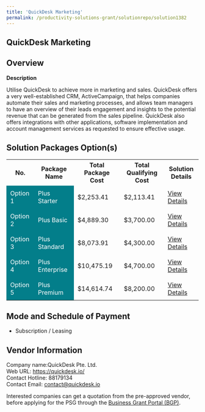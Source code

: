 ```yaml
---
title: 'QuickDesk Marketing'
permalink: /productivity-solutions-grant/solutionrepo/solution1382
---
```


## QuickDesk Marketing

## Overview

**Description**

Utilise QuickDesk to achieve more in marketing and sales. QuickDesk offers a very well-established CRM, ActiveCampaign, that helps companies automate their sales and marketing processes, and allows team managers to have an overview of their leads engagement and insights to the potential revenue that can be generated from the sales pipeline. QuickDesk also offers integrations with other applications, software implementation and account management services as requested to ensure effective usage.

## Solution Packages Option(s)

<table>
<tr>
<th><b>No.</b></th>
<th><b>Package Name</b></th>
<th><b>Total Package Cost</b></th>
<th><b>Total Qualifying Cost</b></th>
<th><b>Solution Details</b></th>
</tr>
<tr>
<td style='padding: 10px; background-color: #037E8A; color: #FFFFFF;'>Option 1</td>
<td style='padding: 10px; background-color: #037E8A; color: #FFFFFF;'>Plus Starter</td>
<td style='padding: 10px;'>$2,253.41</td>
<td style='padding: 10px;'>$2,113.41</td>
<td style='padding: 10px;'><a href='/images/psg/QuickDesk_QuickDeskMarkerting_01122023_Desensitised_Annex3_Part1.pdf' target='_blank'>View Details</a></td>
</tr>
<tr>
<td style='padding: 10px; background-color: #037E8A; color: #FFFFFF;'>Option 2</td>
<td style='padding: 10px; background-color: #037E8A; color: #FFFFFF;'>Plus Basic</td>
<td style='padding: 10px;'>$4,889.30</td>
<td style='padding: 10px;'>$3,700.00</td>
<td style='padding: 10px;'><a href='/images/psg/QuickDesk_QuickDeskMarkerting_01122023_Desensitised_Annex3_Part2.pdf' target='_blank'>View Details</a></td>
</tr>
<tr>
<td style='padding: 10px; background-color: #037E8A; color: #FFFFFF;'>Option 3</td>
<td style='padding: 10px; background-color: #037E8A; color: #FFFFFF;'>Plus Standard</td>
<td style='padding: 10px;'>$8,073.91</td>
<td style='padding: 10px;'>$4,300.00</td>
<td style='padding: 10px;'><a href='/images/psg/QuickDesk_QuickDeskMarkerting_01122023_Desensitised_Annex3_Part3.pdf' target='_blank'>View Details</a></td>
</tr>
<tr>
<td style='padding: 10px; background-color: #037E8A; color: #FFFFFF;'>Option 4</td>
<td style='padding: 10px; background-color: #037E8A; color: #FFFFFF;'>Plus Enterprise</td>
<td style='padding: 10px;'>$10,475.19</td>
<td style='padding: 10px;'>$4,700.00</td>
<td style='padding: 10px;'><a href='/images/psg/QuickDesk_QuickDeskMarkerting_01122023_Desensitised_Annex3_Part4.pdf' target='_blank'>View Details</a></td>
</tr>
<tr>
<td style='padding: 10px; background-color: #037E8A; color: #FFFFFF;'>Option 5</td>
<td style='padding: 10px; background-color: #037E8A; color: #FFFFFF;'>Plus Premium</td>
<td style='padding: 10px;'>$14,614.74</td>
<td style='padding: 10px;'>$8,200.00</td>
<td style='padding: 10px;'><a href='/images/psg/QuickDesk_QuickDeskMarkerting_01122023_Desensitised_Annex3_Part5.pdf' target='_blank'>View Details</a></td>
</tr>
</table>

## Mode and Schedule of Payment

 - Subscription / Leasing

## Vendor Information

 Company name:QuickDesk Pte. Ltd.<br>Web URL: https://quickdesk.io/ <br>Contact Hotline: 88179134 <br>Contact Email: contact@quickdesk.io 

Interested companies can get a quotation from the pre-approved vendor, before applying for the PSG through the <a href='https://www.businessgrants.gov.sg/' target='_blank' rel='noopener'>Business Grant Portal (BGP)</a>.

<script src="/jquery/resize-tables.js"></script>
